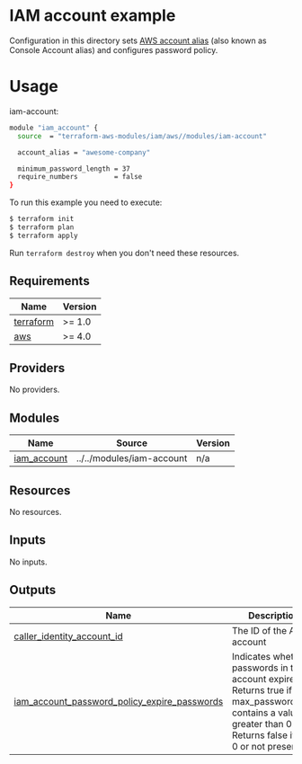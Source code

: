 # IAM account example

Configuration in this directory sets [AWS account alias](https://docs.aws.amazon.com/IAM/latest/UserGuide/console_account-alias.html) (also known as Console Account alias) and configures password policy.

# Usage

iam-account:

```bash
module "iam_account" {
  source  = "terraform-aws-modules/iam/aws//modules/iam-account"

  account_alias = "awesome-company"

  minimum_password_length = 37
  require_numbers         = false
}
```

To run this example you need to execute:

```bash
$ terraform init
$ terraform plan
$ terraform apply
```

Run `terraform destroy` when you don't need these resources.

<!-- BEGINNING OF PRE-COMMIT-TERRAFORM DOCS HOOK -->
## Requirements

| Name | Version |
|------|---------|
| <a name="requirement_terraform"></a> [terraform](#requirement\_terraform) | >= 1.0 |
| <a name="requirement_aws"></a> [aws](#requirement\_aws) | >= 4.0 |

## Providers

No providers.

## Modules

| Name | Source | Version |
|------|--------|---------|
| <a name="module_iam_account"></a> [iam\_account](#module\_iam\_account) | ../../modules/iam-account | n/a |

## Resources

No resources.

## Inputs

No inputs.

## Outputs

| Name | Description |
|------|-------------|
| <a name="output_caller_identity_account_id"></a> [caller\_identity\_account\_id](#output\_caller\_identity\_account\_id) | The ID of the AWS account |
| <a name="output_iam_account_password_policy_expire_passwords"></a> [iam\_account\_password\_policy\_expire\_passwords](#output\_iam\_account\_password\_policy\_expire\_passwords) | Indicates whether passwords in the account expire. Returns true if max\_password\_age contains a value greater than 0. Returns false if it is 0 or not present. |
<!-- END OF PRE-COMMIT-TERRAFORM DOCS HOOK -->
